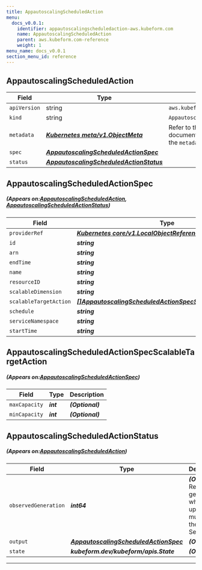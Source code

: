 ```yaml
---
title: AppautoscalingScheduledAction
menu:
  docs_v0.0.1:
    identifier: appautoscalingscheduledaction-aws.kubeform.com
    name: AppautoscalingScheduledAction
    parent: aws.kubeform.com-reference
    weight: 1
menu_name: docs_v0.0.1
section_menu_id: reference
---
```


## AppautoscalingScheduledAction
| Field | Type | Description |
| ------ | ----- | ----------- |
| `apiVersion` | string | `aws.kubeform.com/v1alpha1` |
|    `kind` | string | `AppautoscalingScheduledAction` |
| `metadata` | ***[Kubernetes meta/v1.ObjectMeta](https://kubernetes.io/docs/reference/generated/kubernetes-api/v1.13/#objectmeta-v1-meta)***|Refer to the Kubernetes API documentation for the fields of the `metadata` field.|
| `spec` | ***[AppautoscalingScheduledActionSpec](#AppautoscalingScheduledActionSpec)***||
| `status` | ***[AppautoscalingScheduledActionStatus](#AppautoscalingScheduledActionStatus)***||
## AppautoscalingScheduledActionSpec
##### (Appears on:[AppautoscalingScheduledAction](#AppautoscalingScheduledAction), [AppautoscalingScheduledActionStatus](#AppautoscalingScheduledActionStatus))
| Field | Type | Description |
| ------ | ----- | ----------- |
| `providerRef` | ***[Kubernetes core/v1.LocalObjectReference](https://kubernetes.io/docs/reference/generated/kubernetes-api/v1.13/#localobjectreference-v1-core)***||
| `id` | ***string***||
| `arn` | ***string***| ***(Optional)*** |
| `endTime` | ***string***| ***(Optional)*** |
| `name` | ***string***||
| `resourceID` | ***string***||
| `scalableDimension` | ***string***| ***(Optional)*** |
| `scalableTargetAction` | ***[[]AppautoscalingScheduledActionSpecScalableTargetAction](#AppautoscalingScheduledActionSpecScalableTargetAction)***| ***(Optional)*** |
| `schedule` | ***string***| ***(Optional)*** |
| `serviceNamespace` | ***string***||
| `startTime` | ***string***| ***(Optional)*** |
## AppautoscalingScheduledActionSpecScalableTargetAction
##### (Appears on:[AppautoscalingScheduledActionSpec](#AppautoscalingScheduledActionSpec))
| Field | Type | Description |
| ------ | ----- | ----------- |
| `maxCapacity` | ***int***| ***(Optional)*** |
| `minCapacity` | ***int***| ***(Optional)*** |
## AppautoscalingScheduledActionStatus
##### (Appears on:[AppautoscalingScheduledAction](#AppautoscalingScheduledAction))
| Field | Type | Description |
| ------ | ----- | ----------- |
| `observedGeneration` | ***int64***| ***(Optional)*** Resource generation, which is updated on mutation by the API Server.|
| `output` | ***[AppautoscalingScheduledActionSpec](#AppautoscalingScheduledActionSpec)***| ***(Optional)*** |
| `state` | ***kubeform.dev/kubeform/apis.State***| ***(Optional)*** |
---

